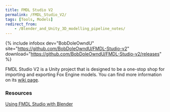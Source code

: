 ```yaml
---
title: FMDL Studio V2
permalink: /FMDL_Studio_V2/
tags: [Tools, Models]
redirect_from:
    - /Blender_and_Unity_3D_modelling_pipeline_notes/
---
```


{% include infobox dev="BobDoleOwndU" site="https://github.com/BobDoleOwndU/FMDL-Studio-v2" download="https://github.com/BobDoleOwndU/FMDL-Studio-v2/releases" %}

FMDL Studio V2 is a Unity project that is designed to be a one-stop shop for importing and exporting Fox Engine models.
You can find more information on its [wiki page](https://github.com/BobDoleOwndU/FMDL-Studio-v2/wiki).

### Resources

[Using FMDL Studio with Blender](/Using_FMDL_Studio_with_Blender/)
